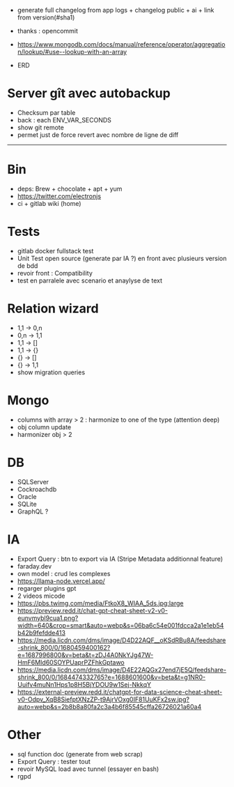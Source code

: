 - generate full changelog from app logs + changelog public + ai + link from version(#sha1)
- thanks : opencommit




- https://www.mongodb.com/docs/manual/reference/operator/aggregation/lookup/#use--lookup-with-an-array
- ERD

# Server gît avec autobackup
- Checksum par table
- back : each ENV_VAR_SECONDS
- show git remote
- permet just de force revert avec nombre de ligne de diff



----------------------------------------------------------



# Bin
- deps: Brew + chocolate + apt + yum
- https://twitter.com/electronjs
- ci + gitlab wiki (home)

# Tests
- gitlab docker fullstack test
- Unit Test open source (generate par IA ?) en front avec plusieurs version de bdd
- revoir front : Compatibility
- test en parralele avec scenario et anaylyse de text

# Relation wizard
- 1,1 -> 0,n
- 0,n -> 1,1
- 1,1 -> []
- 1,1 -> {}
- {} -> []
- {} -> 1,1
- show migration queries

# Mongo
- columns with array > 2 : harmonize to one of the type (attention deep)
- obj column update
- harmonizer obj > 2

# DB
- SQLServer
- Cockroachdb
- Oracle
- SQLite
- GraphQL ?

# IA
- Export Query : btn to export via IA (Stripe Metadata additionnal feature)
- faraday.dev
- own model : crud les complexes
- https://llama-node.vercel.app/
- regarger plugins gpt
- 2 videos micode
- https://pbs.twimg.com/media/FtkoX8_WIAA_5ds.jpg:large
- https://preview.redd.it/chat-gpt-cheat-sheet-v2-v0-eunvmybl9cua1.png?width=640&crop=smart&auto=webp&s=06ba6c54e001fdcca2a1e1eb54b42b9fefdde413
- https://media.licdn.com/dms/image/D4D22AQF__oKSdRBu8A/feedshare-shrink_800/0/1680459400162?e=1687996800&v=beta&t=zDJ4A0NkYJg47W-HmF6MId60SOYPUaprPZFhkGptawo
- https://media.licdn.com/dms/image/D4E22AQGx27end7jE5Q/feedshare-shrink_800/0/1684474332765?e=1688601600&v=beta&t=g1NR0-Uuifv4muNn1Hps1p8H5BjYDOU9w1Sej-NkkqY
- https://external-preview.redd.it/chatgpt-for-data-science-cheat-sheet-v0-Odpv_XqB8SiefptXNzZP-t9AjrVOxg0IF81UuKFx2sw.jpg?auto=webp&s=2b8b8a80fa2c3a4b6f85545cffa26726021a60a4

# Other
- sql function doc (generate from web scrap)
- Export Query : tester tout
- revoir MySQL load avec tunnel (essayer en bash)
- rgpd
